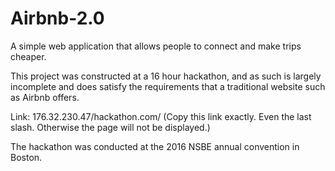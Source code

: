 # Airbnb-2.0
A simple web application that allows people to connect and make trips cheaper.

This project was constructed at a 16 hour hackathon, and as such is largely incomplete and does satisfy the requirements that a traditional website such as Airbnb offers.


Link: 176.32.230.47/hackathon.com/
(Copy this link exactly. Even the last slash. Otherwise the page will not be displayed.)

The hackathon was conducted at the 2016 NSBE annual convention in Boston.

